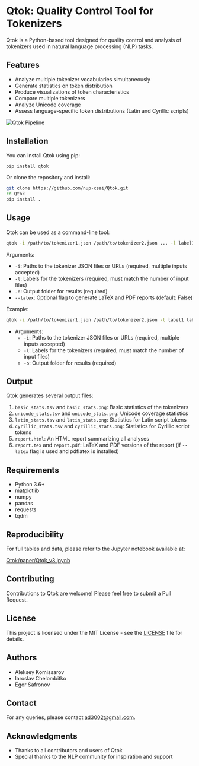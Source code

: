 # Qtok: Quality Control Tool for Tokenizers

Qtok is a Python-based tool designed for quality control and analysis of tokenizers used in natural language processing (NLP) tasks.

## Features

- Analyze multiple tokenizer vocabularies simultaneously
- Generate statistics on token distribution
- Produce visualizations of token characteristics
- Compare multiple tokenizers
- Analyze Unicode coverage
- Assess language-specific token distributions (Latin and Cyrillic scripts)

![Qtok Pipeline](https://raw.githubusercontent.com/nup-csai/Qtok/main/images/pipeline.svg)

## Installation

You can install Qtok using pip:

```bash
pip install qtok
```

Or clone the repository and install:

```bash
git clone https://github.com/nup-csai/Qtok.git
cd Qtok
pip install .
```

## Usage

Qtok can be used as a command-line tool:

```bash
qtok -i /path/to/tokenizer1.json /path/to/tokenizer2.json ... -l label1 label2 ... -o /path/to/output/folder [--latex]
```

Arguments:
- `-i`: Paths to the tokenizer JSON files or URLs (required, multiple inputs accepted)
- `-l`: Labels for the tokenizers (required, must match the number of input files)
- `-o`: Output folder for results (required)
- `--latex`: Optional flag to generate LaTeX and PDF reports (default: False)

Example:
```bash
qtok -i /path/to/tokenizer1.json /path/to/tokenizer2.json -l label1 label2 -o /path/to/output/folder --latex
```

- Arguments:
  - `-i`: Paths to the tokenizer JSON files or URLs (required, multiple inputs accepted)
  - `-l`: Labels for the tokenizers (required, must match the number of input files)
  - `-o`: Output folder for results (required)

## Output

Qtok generates several output files:

1. `basic_stats.tsv` and `basic_stats.png`: Basic statistics of the tokenizers
2. `unicode_stats.tsv` and `unicode_stats.png`: Unicode coverage statistics
3. `latin_stats.tsv` and `latin_stats.png`: Statistics for Latin script tokens
4. `cyrillic_stats.tsv` and `cyrillic_stats.png`: Statistics for Cyrillic script tokens
5. `report.html`: An HTML report summarizing all analyses
6. `report.tex` and `report.pdf`: LaTeX and PDF versions of the report (if `--latex` flag is used and pdflatex is installed)

## Requirements

- Python 3.6+
- matplotlib
- numpy
- pandas
- requests
- tqdm

## Reproducibility

For full tables and data, please refer to the Jupyter notebook available at:

[Qtok/paper/Qtok_v3.ipynb](https://github.com/nup-csai/Qtok/blob/main/paper/Qtok_v3.ipynb)

## Contributing

Contributions to Qtok are welcome! Please feel free to submit a Pull Request.

## License

This project is licensed under the MIT License - see the [LICENSE](LICENSE) file for details.

## Authors

- Aleksey Komissarov
- Iaroslav Chelombitko
- Egor Safronov

## Contact

For any queries, please contact ad3002@gmail.com.

## Acknowledgments

- Thanks to all contributors and users of Qtok
- Special thanks to the NLP community for inspiration and support
